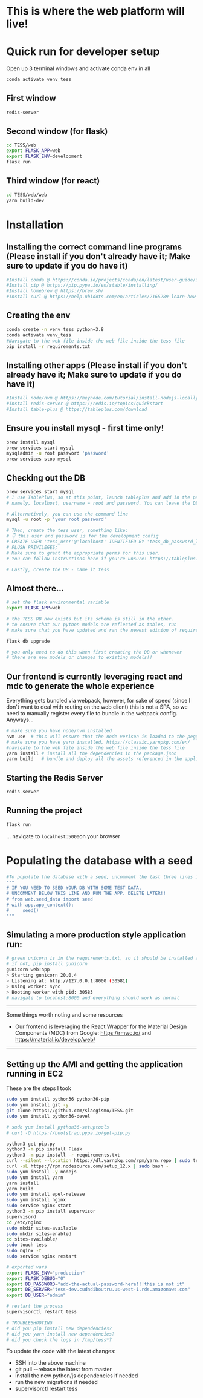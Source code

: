# This is where the web platform will live!

# Quick run for developer setup

Open up 3 terminal windows and activate conda env in all
```bash
conda activate venv_tess
```

## First window
```bash
redis-server
```

## Second window (for flask)
```bash
cd TESS/web
export FLASK_APP=web
export FLASK_ENV=development
flask run
```

## Third window (for react)
```bash
cd TESS/web/web
yarn build-dev
```

# Installation

## Installing the correct command line programs (Please install if you don't already have it; Make sure to update if you do have it)
```bash
#Install conda @ https://conda.io/projects/conda/en/latest/user-guide/install/index.html
#Install pip @ https://pip.pypa.io/en/stable/installing/
#Install homebrew @ https://brew.sh/
#Install curl @ https://help.ubidots.com/en/articles/2165289-learn-how-to-install-run-curl-on-windows-macosx-linux
```      

## Creating the env
```bash
conda create -n venv_tess python=3.8
conda activate venv_tess
#Navigate to the web file inside the web file inside the tess file
pip install -r requirements.txt
```

## Installing other apps (Please install if you don't already have it; Make sure to update if you do have it)
```bash
#Install node/nvm @ https://heynode.com/tutorial/install-nodejs-locally-nvm/
#Install redis-server @ https://redis.io/topics/quickstart
#Install table-plus @ https://tableplus.com/download
```     

## Ensure you install mysql - first time only!
```bash
brew install mysql
brew services start mysql
mysqladmin -u root password 'password'
brew services stop mysql
```

## Checking out the DB
```bash
brew services start mysql
# I use TablePlus, so at this point, launch tableplus and add in the parameters you created above
# namely, localhost, username = root and password. You can leave the DB name blank for now

# Alternatively, you can use the command line
mysql -u root -p 'your root password'

# Then, create the tess_user, something like:
# 👇 this user and password is for the development config
# CREATE USER 'tess_user'@'localhost' IDENTIFIED BY 'tess_db_password_local';
# FLUSH PRIVILEGES;
# Make sure to grant the appropriate perms for this user.
# You can follow instructions here if you're unsure: https://tableplus.com/blog/2019/08/how-to-manage-user-mysql-tableplus-gui.html

# Lastly, create the DB - name it tess
```

## Almost there...
```bash
# set the flask environmental variable
export FLASK_APP=web

# the TESS DB now exists but its schema is still in the ether.
# to ensure that our python models are reflected as tables, run
# make sure that you have updated and ran the newest edition of requirements.txt through the above command "pip install -r requirements.txt"

flask db upgrade  

# you only need to do this when first creating the DB or whenever
# there are new models or changes to existing models!!
```

## Our frontend is currently leveraging react and mdc to generate the whole experience
Everything gets bundled via webpack, however, for sake of speed (since I don't want to deal with routing on the web client) this is not a SPA, so we need to manually register every file to bundle in the webpack config. Anyways...
```bash
# make sure you have node/nvm installed
nvm use  # this will ensure that the node verison is loaded to the pegged version in the .nvmrc
# make sure you have yarn installed, https://classic.yarnpkg.com/en/
#navigate to the web file inside the web file inside the tess file
yarn install # install all the dependencies in the package.json
yarn build   # bundle and deploy all the assets referenced in the application
```

## Starting the Redis Server
```bash
redis-server
```

## Running the project
```bash
flask run
```
... navigate to `localhost:5000`on your browser

# Populating the database with a seed
```bash
#To populate the database with a seed, uncomment the last three lines in __init__.py in the web file in the web file in the tess file
"""
# IF YOU NEED TO SEED YOUR DB WITH SOME TEST DATA,
# UNCOMMENT BELOW THIS LINE AND RUN THE APP. DELETE LATER!!
# from web.seed_data import seed
# with app.app_context():
#     seed()
"""


```


## Simulating a more production style application run:
```bash
# green unicorn is in the requirements.txt, so it should be installed already
# if not, pip install gunicorn
gunicorn web:app
> Starting gunicorn 20.0.4
> Listening at: http://127.0.0.1:8000 (30581)
> Using worker: sync
> Booting worker with pid: 30583
# navigate to locahost:8000 and everything should work as normal
```

----

Some things worth noting and some resources
- Our frontend is leveraging the React Wrapper for the Material Design Components (MDC) from Google: https://rmwc.io/ and https://material.io/develop/web/

----

## Setting up the AMI and getting the application running in EC2
These are the steps I took
```bash
sudo yum install python36 python36-pip
sudo yum install git -y
git clone https://github.com/slacgismo/TESS.git
sudo yum install python36-devel

# sudo yum install python36-setuptools
# curl -O https://bootstrap.pypa.io/get-pip.py

python3 get-pip.py
python3 -m pip install Flask
python3 -m pip install -r requirements.txt
curl --silent --location https://dl.yarnpkg.com/rpm/yarn.repo | sudo tee /etc/yum.repos.d/yarn.repo
curl -sL https://rpm.nodesource.com/setup_12.x | sudo bash -
sudo yum install -y nodejs
sudo yum install yarn
yarn install
yarn build
sudo yum install epel-release
sudo yum install nginx
sudo service nginx start
python3 -m pip install supervisor
supervisord
cd /etc/nginx
sudo mkdir sites-available
sudo mkdir sites-enabled
cd sites-available/
sudo touch tess
sudo nginx -t
sudo service nginx restart

# exported vars
export FLASK_ENV="production"
export FLASK_DEBUG="0"
export DB_PASSWORD="add-the-actual-password-here!!!this is not it"
export DB_SERVER="tess-dev.cudndiboutru.us-west-1.rds.amazonaws.com"
export DB_USER="admin"

# restart the process
supervisorctl restart tess

# TROUBLESHOOTING
# did you pip install new dependencies?
# did you yarn install new dependencies?
# did you check the logs in /tmp/tess*?
```
To update the code with the latest changes:
- SSH into the above machine
- git pull --rebase the latest from master
- install the new python/js dependencies if needed
- run the new migrations if needed
- supervisorctl restart tess
